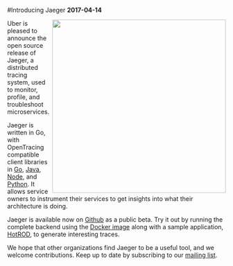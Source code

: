 #Introducing Jaeger
**2017-04-14**

<img align="right" src="../images/jaeger-vector.svg" width=400>
Uber is pleased to announce the open source release of Jaeger, a distributed tracing system, used to monitor, profile, and troubleshoot microservices.

Jaeger is written in Go, with OpenTracing compatible client libraries in [Go](https://github.com/uber/jaeger-client-go), [Java](https://github.com/uber/jaeger-client-java), [Node](https://github.com/uber/jaeger-client-node), and [Python](https://github.com/uber/jaeger-client-python). It allows service owners to instrument their services to get insights into what their architecture is doing.

Jaeger is available now on [Github](https://github.com/uber/jaeger) as a public beta. Try it out by running the complete backend using the [Docker image](http://jaeger.readthedocs.io/en/latest/getting_started/#all-in-one-docker-image) along with a sample application, [HotROD](http://jaeger.readthedocs.io/en/latest/getting_started/#sample-application), to generate interesting traces.

We hope that other organizations find Jaeger to be a useful tool, and we welcome contributions.
Keep up to date by subscribing to our [mailing list](https://groups.google.com/forum/#!forum/jaeger-tracing).
